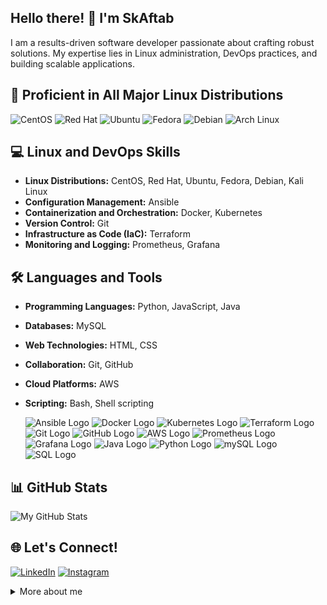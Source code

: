
<!-- Gif Section (moved to the right) -->
## Hello there! 👋 I'm SkAftab<!-- Gif Section with Floating Image -->




<!-- About Me Section -->
I am a results-driven software developer passionate about crafting robust solutions. My expertise lies in Linux administration, DevOps practices, and building scalable applications.

<!-- Animated Servers Showcase Section -->
## 🚀 Proficient in All Major Linux Distributions

![CentOS](https://img.icons8.com/?size=50&id=_blXzVtROzHQ&format=png) ![Red Hat](https://img.icons8.com/?size=50&id=ZbBhBW0N2q3D&format=png) ![Ubuntu](https://img.icons8.com/?size=50&id=63208&format=png) ![Fedora](https://img.icons8.com/?size=50&id=101665&format=png) ![Debian](https://img.icons8.com/?size=50&id=17838&format=png) ![Arch Linux](https://img.icons8.com/?size=50&id=13443&format=png)

<!-- Linux and DevOps Skills Section -->
## 💻 Linux and DevOps Skills

- **Linux Distributions:** CentOS, Red Hat, Ubuntu, Fedora, Debian, Kali Linux
- **Configuration Management:** Ansible
- **Containerization and Orchestration:** Docker, Kubernetes
- **Version Control:** Git
- **Infrastructure as Code (IaC):** Terraform
- **Monitoring and Logging:** Prometheus, Grafana

<!-- Languages and Tools Section -->
## 🛠️ Languages and Tools

- **Programming Languages:** Python, JavaScript, Java
- **Databases:** MySQL
- **Web Technologies:** HTML, CSS
- **Collaboration:** Git, GitHub
- **Cloud Platforms:** AWS
- **Scripting:** Bash, Shell scripting
  
  <!-- logos -->
  ![Ansible Logo](https://img.icons8.com/?size=38&id=SJNUZD3A4el4&format=png)
  ![Docker Logo](https://img.icons8.com/?size=38&id=22813&format=png)
  ![Kubernetes Logo](https://img.icons8.com/?size=38&id=cvzmaEA4kC0o&format=png)
  ![Terraform Logo](https://img.icons8.com/?size=38&id=kEkT1u7zTDk5&format=png)
![Git Logo](https://img.icons8.com/?size=38&id=20906&format=png)
![GitHub Logo](https://img.icons8.com/?size=38&id=AZOZNnY73haj&format=png)
![AWS Logo](https://img.icons8.com/?size=38&id=wU62u24brJ44&format=png&color=1A6DFF,C822FF)
![Prometheus Logo](https://img.icons8.com/?size=38&id=Ei4ZhVQvIMHE&format=png)
![Grafana Logo](https://img.icons8.com/?size=38&id=9uVrNMu3Zx1K&format=png)
![Java Logo](https://img.icons8.com/?size=38&id=Pd2x9GWu9ovX&format=png)
![Python Logo](https://img.icons8.com/?size=38&id=13441&format=png)
![mySQL Logo](https://img.icons8.com/?size=38&id=UFXRpPFebwa2&format=png)
![SQL Logo](https://img.icons8.com/?size=38&id=ldAV1F3sx1VI&format=png)






<!-- GitHub Stats Section -->
## 📊 GitHub Stats

![My GitHub Stats](https://github-readme-stats.vercel.app/api?username=skaftab-in&show_icons=true&theme=radical)




<!-- Gif Section -->


<!-- Contact Section -->
## 🌐 Let's Connect!

[![LinkedIn](https://img.icons8.com/?size=38&id=13930&format=png)](http://www.linkedin.com/in/sk-aftab-428b15259)
[![Instagram](https://img.icons8.com/?size=38&id=32323&format=png)](https://www.instagram.com/skaftab.in?igsh=cnp0dGZyNzMxOHhh)






<!-- Footer Section -->
<details>
  <summary>More about me</summary>
  
  <!-- Additional Details Section -->
  I am constantly exploring new technologies, seeking opportunities to optimize workflows, and enhancing my skills to deliver high-quality solutions. Feel free to explore more about my projects, contributions, and achievements!

  <!-- Fun Facts Section -->
  ### Fun Facts
  
  - 🌱 I believe in lifelong learning.
  - 🎸 I enjoy playing the VideoGame during my free time.
</details>

